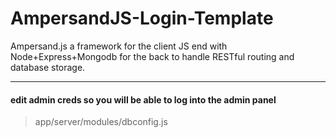 AmpersandJS-Login-Template
====================

Ampersand.js a framework for the client JS end with Node+Express+Mongodb for the back to handle RESTful routing and database storage.

**************************************************************************
#### edit admin creds so you will be able to log into the admin panel
> app/server/modules/dbconfig.js
